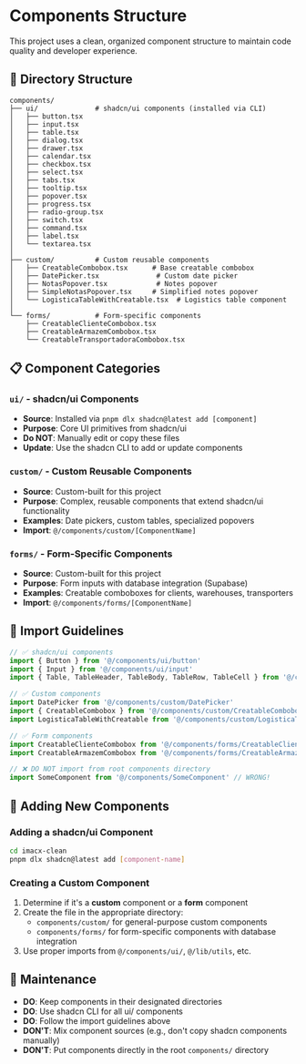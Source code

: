# Components Structure

This project uses a clean, organized component structure to maintain code quality and developer experience.

## 📁 Directory Structure

```
components/
├── ui/              # shadcn/ui components (installed via CLI)
│   ├── button.tsx
│   ├── input.tsx
│   ├── table.tsx
│   ├── dialog.tsx
│   ├── drawer.tsx
│   ├── calendar.tsx
│   ├── checkbox.tsx
│   ├── select.tsx
│   ├── tabs.tsx
│   ├── tooltip.tsx
│   ├── popover.tsx
│   ├── progress.tsx
│   ├── radio-group.tsx
│   ├── switch.tsx
│   ├── command.tsx
│   ├── label.tsx
│   └── textarea.tsx
│
├── custom/          # Custom reusable components
│   ├── CreatableCombobox.tsx      # Base creatable combobox
│   ├── DatePicker.tsx              # Custom date picker
│   ├── NotasPopover.tsx            # Notes popover
│   ├── SimpleNotasPopover.tsx     # Simplified notes popover
│   └── LogisticaTableWithCreatable.tsx  # Logistics table component
│
└── forms/           # Form-specific components
    ├── CreatableClienteCombobox.tsx
    ├── CreatableArmazemCombobox.tsx
    └── CreatableTransportadoraCombobox.tsx
```

## 📋 Component Categories

### `ui/` - shadcn/ui Components
- **Source**: Installed via `pnpm dlx shadcn@latest add [component]`
- **Purpose**: Core UI primitives from shadcn/ui
- **Do NOT**: Manually edit or copy these files
- **Update**: Use the shadcn CLI to add or update components

### `custom/` - Custom Reusable Components
- **Source**: Custom-built for this project
- **Purpose**: Complex, reusable components that extend shadcn/ui functionality
- **Examples**: Date pickers, custom tables, specialized popovers
- **Import**: `@/components/custom/[ComponentName]`

### `forms/` - Form-Specific Components
- **Source**: Custom-built for this project
- **Purpose**: Form inputs with database integration (Supabase)
- **Examples**: Creatable comboboxes for clients, warehouses, transporters
- **Import**: `@/components/forms/[ComponentName]`

## 🎯 Import Guidelines

```typescript
// ✅ shadcn/ui components
import { Button } from '@/components/ui/button'
import { Input } from '@/components/ui/input'
import { Table, TableHeader, TableBody, TableRow, TableCell } from '@/components/ui/table'

// ✅ Custom components
import DatePicker from '@/components/custom/DatePicker'
import { CreatableCombobox } from '@/components/custom/CreatableCombobox'
import LogisticaTableWithCreatable from '@/components/custom/LogisticaTableWithCreatable'

// ✅ Form components
import CreatableClienteCombobox from '@/components/forms/CreatableClienteCombobox'
import CreatableArmazemCombobox from '@/components/forms/CreatableArmazemCombobox'

// ❌ DO NOT import from root components directory
import SomeComponent from '@/components/SomeComponent' // WRONG!
```

## 🔧 Adding New Components

### Adding a shadcn/ui Component
```bash
cd imacx-clean
pnpm dlx shadcn@latest add [component-name]
```

### Creating a Custom Component
1. Determine if it's a **custom** component or a **form** component
2. Create the file in the appropriate directory:
   - `components/custom/` for general-purpose custom components
   - `components/forms/` for form-specific components with database integration
3. Use proper imports from `@/components/ui/`, `@/lib/utils`, etc.

## 🧹 Maintenance

- **DO**: Keep components in their designated directories
- **DO**: Use shadcn CLI for all ui/ components
- **DO**: Follow the import guidelines above
- **DON'T**: Mix component sources (e.g., don't copy shadcn components manually)
- **DON'T**: Put components directly in the root `components/` directory

